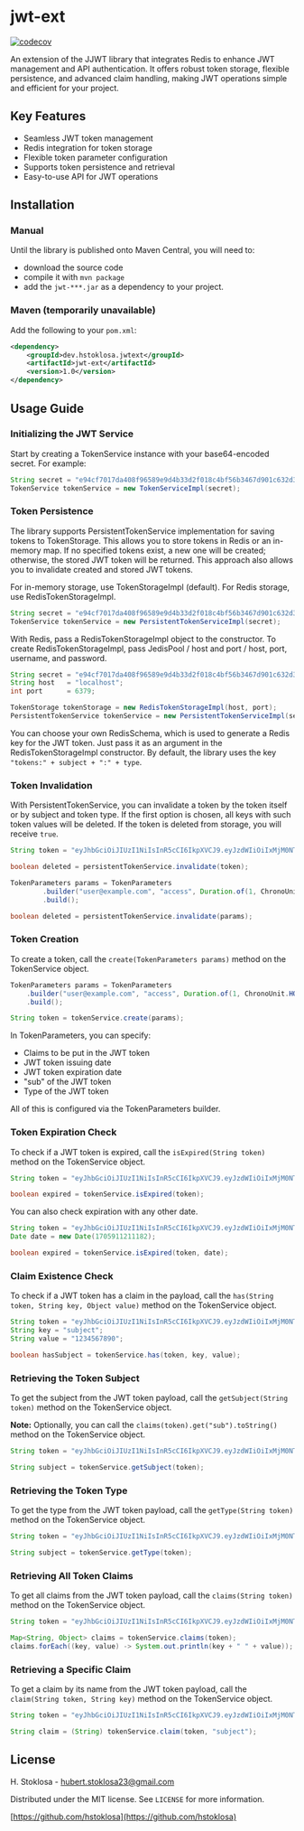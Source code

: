 # jwt-ext

[![codecov](https://codecov.io/gh/hstoklosa/jwt-ext/graph/badge.svg?token=V3U1YHZXM7)](https://codecov.io/gh/hstoklosa/jwt-ext)

An extension of the JJWT library that integrates Redis to enhance JWT management and API authentication. It offers robust token storage, flexible persistence, and advanced claim handling, making JWT operations simple and efficient for your project.

## Key Features

- Seamless JWT token management
- Redis integration for token storage
- Flexible token parameter configuration
- Supports token persistence and retrieval
- Easy-to-use API for JWT operations

## Installation

### Manual

Until the library is published onto Maven Central, you will need to:

- download the source code
- compile it with `mvn package`
- add the `jwt-***.jar` as a dependency to your project.

### Maven (temporarily unavailable)

Add the following to your `pom.xml`:

```xml
<dependency>
    <groupId>dev.hstoklosa.jwtext</groupId>
    <artifactId>jwt-ext</artifactId>
    <version>1.0</version>
</dependency>
```

## Usage Guide

### Initializing the JWT Service

Start by creating a TokenService instance with your base64-encoded secret. For example:

```java
String secret = "e94cf7017da408f96589e9d4b33d2f018c4bf56b3467d901c632d3fb91f0dafd=";
TokenService tokenService = new TokenServiceImpl(secret);
```

### Token Persistence

The library supports PersistentTokenService implementation for saving tokens to TokenStorage. This allows you to store tokens in Redis or an in-memory map. If no specified tokens exist, a new one will be created; otherwise, the stored JWT token will be returned. This approach also allows you to invalidate created and stored JWT tokens.

For in-memory storage, use TokenStorageImpl (default). For Redis storage, use RedisTokenStorageImpl.

```java
String secret = "e94cf7017da408f96589e9d4b33d2f018c4bf56b3467d901c632d3fb91f0dafd=";
TokenService tokenService = new PersistentTokenServiceImpl(secret);
```

With Redis, pass a RedisTokenStorageImpl object to the constructor. To create RedisTokenStorageImpl, pass JedisPool / host and port / host, port, username, and password.

```java
String secret = "e94cf7017da408f96589e9d4b33d2f018c4bf56b3467d901c632d3fb91f0dafd=";
String host   = "localhost";
int port      = 6379;

TokenStorage tokenStorage = new RedisTokenStorageImpl(host, port);
PersistentTokenService tokenService = new PersistentTokenServiceImpl(secret, tokenStorage);
```

You can choose your own RedisSchema, which is used to generate a Redis key for the JWT token. Just pass it as an argument in the RedisTokenStorageImpl constructor. By default, the library uses the key `"tokens:" + subject + ":" + type`.

### Token Invalidation

With PersistentTokenService, you can invalidate a token by the token itself or by subject and token type. If the first option is chosen, all keys with such token values will be deleted. If the token is deleted from storage, you will receive `true`.

```java
String token = "eyJhbGciOiJIUzI1NiIsInR5cCI6IkpXVCJ9.eyJzdWIiOiIxMjM0NTY3ODkwIiwibmFtZSI6IkpvaG4gRG9lIiwiaWF0IjoxNTE2MjM5MDIyfQ.SflKxwRJSMeKKF2QT4fwpMeJf36POk6yJV_adQssw5c";

boolean deleted = persistentTokenService.invalidate(token);
```

```java
TokenParameters params = TokenParameters
        .builder("user@example.com", "access", Duration.of(1, ChronoUnit.HOURS))
        .build();

boolean deleted = persistentTokenService.invalidate(params);
```

### Token Creation

To create a token, call the `create(TokenParameters params)` method on the TokenService object.

```java
TokenParameters params = TokenParameters
    .builder("user@example.com", "access", Duration.of(1, ChronoUnit.HOURS))
    .build();

String token = tokenService.create(params);
```

In TokenParameters, you can specify:

- Claims to be put in the JWT token
- JWT token issuing date
- JWT token expiration date
- "sub" of the JWT token
- Type of the JWT token

All of this is configured via the TokenParameters builder.

### Token Expiration Check

To check if a JWT token is expired, call the `isExpired(String token)` method on the TokenService object.

```java
String token = "eyJhbGciOiJIUzI1NiIsInR5cCI6IkpXVCJ9.eyJzdWIiOiIxMjM0NTY3ODkwIiwibmFtZSI6IkpvaG4gRG9lIiwiaWF0IjoxNTE2MjM5MDIyfQ.SflKxwRJSMeKKF2QT4fwpMeJf36POk6yJV_adQssw5c";

boolean expired = tokenService.isExpired(token);
```

You can also check expiration with any other date.

```java
String token = "eyJhbGciOiJIUzI1NiIsInR5cCI6IkpXVCJ9.eyJzdWIiOiIxMjM0NTY3ODkwIiwibmFtZSI6IkpvaG4gRG9lIiwiaWF0IjoxNTE2MjM5MDIyfQ.SflKxwRJSMeKKF2QT4fwpMeJf36POk6yJV_adQssw5c";
Date date = new Date(1705911211182);

boolean expired = tokenService.isExpired(token, date);
```

### Claim Existence Check

To check if a JWT token has a claim in the payload, call the `has(String token, String key, Object value)` method on the TokenService object.

```java
String token = "eyJhbGciOiJIUzI1NiIsInR5cCI6IkpXVCJ9.eyJzdWIiOiIxMjM0NTY3ODkwIiwibmFtZSI6IkpvaG4gRG9lIiwiaWF0IjoxNTE2MjM5MDIyfQ.SflKxwRJSMeKKF2QT4fwpMeJf36POk6yJV_adQssw5c";
String key = "subject";
String value = "1234567890";

boolean hasSubject = tokenService.has(token, key, value);
```

### Retrieving the Token Subject

To get the subject from the JWT token payload, call the `getSubject(String token)` method on the TokenService object.

**Note:** Optionally, you can call the `claims(token).get("sub").toString()` method on the TokenService object.

```java
String token = "eyJhbGciOiJIUzI1NiIsInR5cCI6IkpXVCJ9.eyJzdWIiOiIxMjM0NTY3ODkwIiwibmFtZSI6IkpvaG4gRG9lIiwiaWF0IjoxNTE2MjM5MDIyfQ.SflKxwRJSMeKKF2QT4fwpMeJf36POk6yJV_adQssw5c";

String subject = tokenService.getSubject(token);
```

### Retrieving the Token Type

To get the type from the JWT token payload, call the `getType(String token)` method on the TokenService object.

```java
String token = "eyJhbGciOiJIUzI1NiIsInR5cCI6IkpXVCJ9.eyJzdWIiOiIxMjM0NTY3ODkwIiwibmFtZSI6IkpvaG4gRG9lIiwiaWF0IjoxNTE2MjM5MDIyfQ.SflKxwRJSMeKKF2QT4fwpMeJf36POk6yJV_adQssw5c";

String subject = tokenService.getType(token);
```

### Retrieving All Token Claims

To get all claims from the JWT token payload, call the `claims(String token)` method on the TokenService object.

```java
String token = "eyJhbGciOiJIUzI1NiIsInR5cCI6IkpXVCJ9.eyJzdWIiOiIxMjM0NTY3ODkwIiwibmFtZSI6IkpvaG4gRG9lIiwiaWF0IjoxNTE2MjM5MDIyfQ.SflKxwRJSMeKKF2QT4fwpMeJf36POk6yJV_adQssw5c";

Map<String, Object> claims = tokenService.claims(token);
claims.forEach((key, value) -> System.out.println(key + " " + value));
```

### Retrieving a Specific Claim

To get a claim by its name from the JWT token payload, call the `claim(String token, String key)` method on the TokenService object.

```java
String token = "eyJhbGciOiJIUzI1NiIsInR5cCI6IkpXVCJ9.eyJzdWIiOiIxMjM0NTY3ODkwIiwibmFtZSI6IkpvaG4gRG9lIiwiaWF0IjoxNTE2MjM5MDIyfQ.SflKxwRJSMeKKF2QT4fwpMeJf36POk6yJV_adQssw5c";

String claim = (String) tokenService.claim(token, "subject");
```

## License

H. Stoklosa - hubert.stoklosa23@gmail.com

Distributed under the MIT license. See `LICENSE` for more information.

[https://github.com/hstoklosa](https://github.com/hstoklosa)
